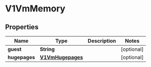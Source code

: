 # V1VmMemory

## Properties
Name | Type | Description | Notes
------------ | ------------- | ------------- | -------------
**guest** | **String** |  |  [optional]
**hugepages** | [**V1VmHugepages**](V1VmHugepages.md) |  |  [optional]
